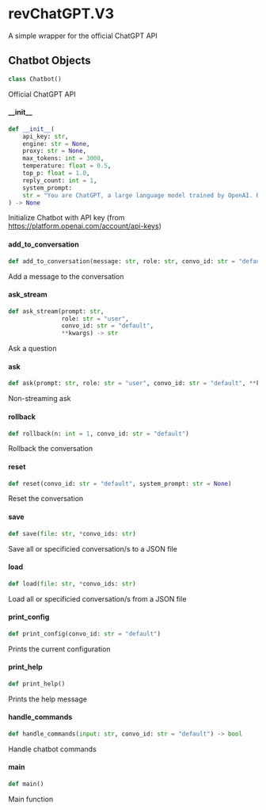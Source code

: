 <a id="revChatGPT.V3"></a>

# revChatGPT.V3

A simple wrapper for the official ChatGPT API

<a id="revChatGPT.V3.Chatbot"></a>

## Chatbot Objects

```python
class Chatbot()
```

Official ChatGPT API

<a id="revChatGPT.V3.Chatbot.__init__"></a>

#### \_\_init\_\_

```python
def __init__(
    api_key: str,
    engine: str = None,
    proxy: str = None,
    max_tokens: int = 3000,
    temperature: float = 0.5,
    top_p: float = 1.0,
    reply_count: int = 1,
    system_prompt:
    str = "You are ChatGPT, a large language model trained by OpenAI. Respond conversationally"
) -> None
```

Initialize Chatbot with API key (from https://platform.openai.com/account/api-keys)

<a id="revChatGPT.V3.Chatbot.add_to_conversation"></a>

#### add\_to\_conversation

```python
def add_to_conversation(message: str, role: str, convo_id: str = "default")
```

Add a message to the conversation

<a id="revChatGPT.V3.Chatbot.ask_stream"></a>

#### ask\_stream

```python
def ask_stream(prompt: str,
               role: str = "user",
               convo_id: str = "default",
               **kwargs) -> str
```

Ask a question

<a id="revChatGPT.V3.Chatbot.ask"></a>

#### ask

```python
def ask(prompt: str, role: str = "user", convo_id: str = "default", **kwargs)
```

Non-streaming ask

<a id="revChatGPT.V3.Chatbot.rollback"></a>

#### rollback

```python
def rollback(n: int = 1, convo_id: str = "default")
```

Rollback the conversation

<a id="revChatGPT.V3.Chatbot.reset"></a>

#### reset

```python
def reset(convo_id: str = "default", system_prompt: str = None)
```

Reset the conversation

<a id="revChatGPT.V3.Chatbot.save"></a>

#### save

```python
def save(file: str, *convo_ids: str)
```

Save all or specificied conversation/s to a JSON file

<a id="revChatGPT.V3.Chatbot.load"></a>

#### load

```python
def load(file: str, *convo_ids: str)
```

Load all or specificied conversation/s from a JSON file

<a id="revChatGPT.V3.Chatbot.print_config"></a>

#### print\_config

```python
def print_config(convo_id: str = "default")
```

Prints the current configuration

<a id="revChatGPT.V3.Chatbot.print_help"></a>

#### print\_help

```python
def print_help()
```

Prints the help message

<a id="revChatGPT.V3.Chatbot.handle_commands"></a>

#### handle\_commands

```python
def handle_commands(input: str, convo_id: str = "default") -> bool
```

Handle chatbot commands

<a id="revChatGPT.V3.main"></a>

#### main

```python
def main()
```

Main function
